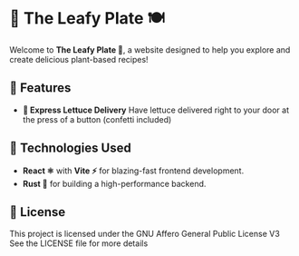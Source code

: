 # 🌱 The Leafy Plate 🍽️

Welcome to **The Leafy Plate 🌱**, a website designed to help you explore and create delicious plant-based recipes!

## 🌟 Features

- **🍃 Express Lettuce Delivery** Have lettuce delivered right to your door at the press of a button (confetti included)

## 🚀 Technologies Used

- **React ⚛️** with **Vite ⚡** for blazing-fast frontend development.
- **Rust 🦀** for building a high-performance backend.

## 📝 License
This project is licensed under the GNU Affero General Public License V3
See the LICENSE file for more details

